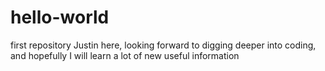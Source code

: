 # hello-world
first repository
Justin here, looking forward to digging deeper into coding, and hopefully I will learn a lot of new useful information
